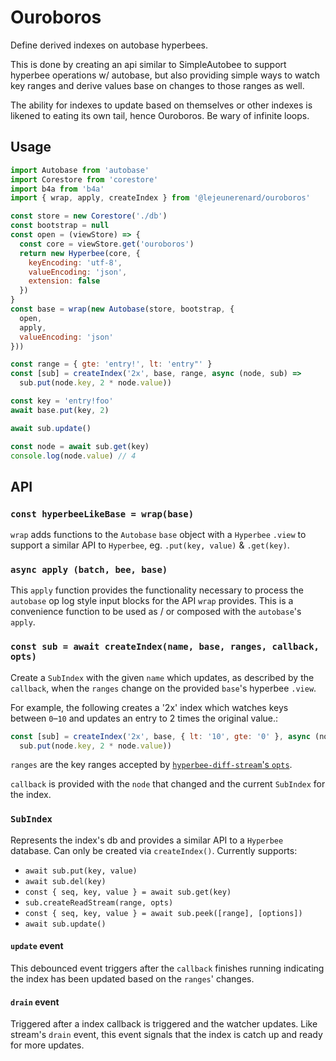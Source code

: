 # Ouroboros

Define derived indexes on autobase hyperbees.

This is done by creating an api similar to SimpleAutobee to support hyperbee
operations w/ autobase, but also providing simple ways to watch key ranges and
derive values base on changes to those ranges as well.

The ability for indexes to update based on themselves or other indexes is
likened to eating its own tail, hence Ouroboros. Be wary of infinite loops.

## Usage

```js
import Autobase from 'autobase'
import Corestore from 'corestore'
import b4a from 'b4a'
import { wrap, apply, createIndex } from '@lejeunerenard/ouroboros'

const store = new Corestore('./db')
const bootstrap = null
const open = (viewStore) => {
  const core = viewStore.get('ouroboros')
  return new Hyperbee(core, {
    keyEncoding: 'utf-8',
    valueEncoding: 'json',
    extension: false
  })
}
const base = wrap(new Autobase(store, bootstrap, {
  open,
  apply,
  valueEncoding: 'json'
}))

const range = { gte: 'entry!', lt: 'entry"' }
const [sub] = createIndex('2x', base, range, async (node, sub) =>
  sub.put(node.key, 2 * node.value))

const key = 'entry!foo'
await base.put(key, 2)

await sub.update()

const node = await sub.get(key)
console.log(node.value) // 4
```

## API

### `const hyperbeeLikeBase = wrap(base)`

`wrap` adds functions to the `Autobase` `base` object with a `Hyperbee`
`.view` to support a similar API to `Hyperbee`, eg. `.put(key, value)` &
`.get(key)`.

### `async apply (batch, bee, base)`

This `apply` function provides the functionality necessary to process the
`autobase` op log style input blocks for the API `wrap` provides. This is a
convenience function to be used as / or composed with the `autobase`'s `apply`.

### `const sub = await createIndex(name, base, ranges, callback, opts)`

Create a `SubIndex` with the given `name` which updates, as described by the
`callback`, when the `ranges` change on the provided `base`'s hyperbee `.view`.

For example, the following creates a '2x' index which watches keys between
`0`–`10` and updates an entry to 2 times the original value.:

```js
const [sub] = createIndex('2x', base, { lt: '10', gte: '0' }, async (node, sub) =>
  sub.put(node.key, 2 * node.value))
```

`ranges` are the key ranges accepted by [`hyperbee-diff-stream`'s
`opts`](https://github.com/holepunchto/hyperbee-diff-stream?tab=readme-ov-file#const-diffstream--new-beediffstreamleftsnapshot-rightsnapshot-options).

`callback` is provided with the `node` that changed and the current `SubIndex`
for the index.

### `SubIndex`

Represents the index's db and provides a similar API to a `Hyperbee` database.
Can only be created via `createIndex()`. Currently supports:

- `await sub.put(key, value)`
- `await sub.del(key)`
- `const { seq, key, value } = await sub.get(key)`
- `sub.createReadStream(range, opts)`
- `const { seq, key, value } = await sub.peek([range], [options])`
- `await sub.update()`

#### `update` event

This debounced event triggers after the `callback` finishes running indicating
the index has been updated based on the `ranges`' changes.

#### `drain` event

Triggered after a index callback is triggered and the watcher updates. Like
stream's `drain` event, this event signals that the index is catch up and ready
for more updates.
